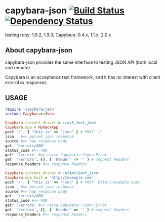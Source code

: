 # capybara-json [![Build Status](https://secure.travis-ci.org/okitan/capybara-json.png?branch=master)](http://travis-ci.org/okitan/capybara-json) [![Dependency Status](https://gemnasium.com/okitan/capybara-json.png)](https://gemnasium.com/okitan/capybara-json)

testing ruby: 1.9.2, 1.9.3;  Capybara: 0.4.x, 1.1.x, 2.0.x

## About capybara-json

capybara-json provides the same interface to testing JSON API (both local and remote)

Capybara is an acceptance test framework, and it has no interest with client error(4xx response).

## USAGE

```ruby
require 'capybara/json'
include Capybara::Json

Capybara.current_driver = :rack_test_json
Capybara.app = MyRackApp
post '/', { "this is" => "json" } # POST '/'
json   #=> parsed json response
source #=> raw response body
get  '/errors/400'
status_code #=> 400
get! '/errors' #=> raise Capybara::Json::Error
get  '/errors', {}, { 'header' => '' } # request headers
response_headers #=> response headers

Capybara.current_driver = :httpclient_json
Capybara.app_host = 'http://example.com'
post '/', { "this is" => "json" } # POST 'http://example.com/'
json   #=> parsed json response
source #=> raw response body
get  '/errors/400'
status_code #=> 400
get! '/errors' #=> raise Capybara::Json::Error
get  '/errors', {}, { 'header' => '' } # request headers
response_headers #=> response headers
```
